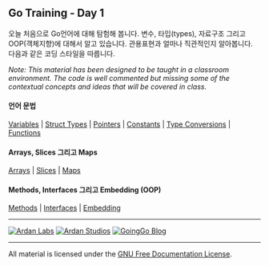 ## Go Training - Day 1
오늘 처음으로 Go언어에 대해 탐험해 봅니다. 변수, 타입(types), 자료구조 그리고 OOP(객체지향)에 대해서 알고 있습니다. 관용표현과 얼마나 직관적인지 알아봅니다. 다음과 같은 코딩 스타일을 따릅니다.

*Note: This material has been designed to be taught in a classroom environment. The code is well commented but missing some of the contextual concepts and ideas that will be covered in class.*

#### 언어 문법
[Variables](../01-language_syntax/01-variables/readme.md) | 
[Struct Types](../01-language_syntax/02-struct_types/readme.md) | 
[Pointers](../01-language_syntax/03-pointers/readme.md) | 
[Constants](../01-language_syntax/04-constants/readme.md) | 
[Type Conversions](../01-language_syntax/05-type_conversions/readme.md) | 
[Functions](../01-language_syntax/06-functions/readme.md)

#### Arrays, Slices 그리고 Maps
[Arrays](../02-array_slices_maps/01-arrays/readme.md) | 
[Slices](../02-array_slices_maps/02-slices/readme.md) | 
[Maps](../02-array_slices_maps/03-maps/readme.md)

#### Methods, Interfaces 그리고 Embedding (OOP)
[Methods](../03-methods_interfaces_embedding/01-methods/readme.md) | 
[Interfaces](../03-methods_interfaces_embedding/02-interfaces/readme.md) | 
[Embedding](../03-methods_interfaces_embedding/03-embedding/readme.md)

___
[![Ardan Labs](images/ggt_logo.png)](http://www.ardanlabs.com)
[![Ardan Studios](images/ardan_logo.png)](http://www.ardanstudios.com)
[![GoingGo Blog](images/ggb_logo.png)](http://www.goinggo.net)
___
All material is licensed under the [GNU Free Documentation License](https://github.com/ArdanStudios/gotraining/blob/master/LICENSE).
